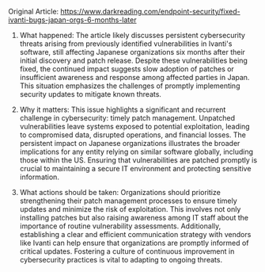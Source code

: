 Original Article: https://www.darkreading.com/endpoint-security/fixed-ivanti-bugs-japan-orgs-6-months-later

1) What happened: The article likely discusses persistent cybersecurity threats arising from previously identified vulnerabilities in Ivanti's software, still affecting Japanese organizations six months after their initial discovery and patch release. Despite these vulnerabilities being fixed, the continued impact suggests slow adoption of patches or insufficient awareness and response among affected parties in Japan. This situation emphasizes the challenges of promptly implementing security updates to mitigate known threats.

2) Why it matters: This issue highlights a significant and recurrent challenge in cybersecurity: timely patch management. Unpatched vulnerabilities leave systems exposed to potential exploitation, leading to compromised data, disrupted operations, and financial losses. The persistent impact on Japanese organizations illustrates the broader implications for any entity relying on similar software globally, including those within the US. Ensuring that vulnerabilities are patched promptly is crucial to maintaining a secure IT environment and protecting sensitive information.

3) What actions should be taken: Organizations should prioritize strengthening their patch management processes to ensure timely updates and minimize the risk of exploitation. This involves not only installing patches but also raising awareness among IT staff about the importance of routine vulnerability assessments. Additionally, establishing a clear and efficient communication strategy with vendors like Ivanti can help ensure that organizations are promptly informed of critical updates. Fostering a culture of continuous improvement in cybersecurity practices is vital to adapting to ongoing threats.